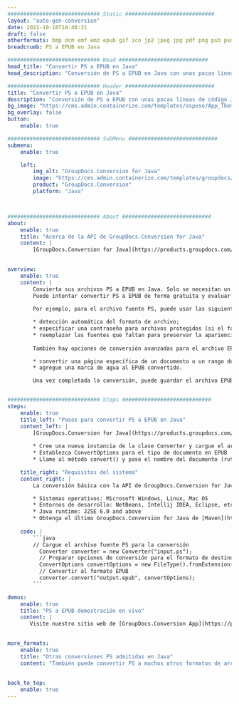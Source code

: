 ```yaml
---
############################# Static ############################
layout: "auto-gen-conversion"
date: 2022-10-18T18:40:31
draft: false
otherformats: bmp dcm emf emz epub gif ico jp2 jpeg jpg pdf png psb psd svg svgz tex tga tif tiff webp wmf wmz xps
breadcrumb: PS a EPUB en Java

############################# Head ############################
head_title: "Convertir PS a EPUB en Java"
head_description: "Conversión de PS a EPUB en Java con unas pocas líneas de código. Convierta más de 160 formatos de archivo con la API de conversión de documentos de GroupDocs para Java"

############################# Header ############################
title: "Convertir PS a EPUB en Java"
description: "Conversión de PS a EPUB con unas pocas líneas de código Java"
bg_image: "https://cms.admin.containerize.com/templates/aspose/App_Themes/V3/images/bg/header1.png"
bg_overlay: false
button:
    enable: true

############################# SubMenu ############################
submenu:
    enable: true

    left:
        img_alt: "GroupDocs.Conversion for Java"
        image: "https://cms.admin.containerize.com/templates/groupdocs/images/product-logos/90x90-noborder/groupdocs-conversion-java.png"
        product: "GroupDocs.Conversion"
        platform: "Java"



############################# About ############################
about:
    enable: true
    title: "Acerca de la API de GroupDocs.Conversion for Java"
    content: |
        [GroupDocs.Conversion for Java](https://products.groupdocs.com/conversion/java/) es una API de conversión de formato de archivo avanzada para convertir entre formatos populares de imagen y documento como Microsoft Office, OpenDocument, PDF, HTML, correo electrónico, CAD. y mucho más con solo unas pocas líneas de código. La API nativa detecta automáticamente los formatos de los documentos originales y ofrece muchas opciones para personalizar los documentos convertidos. Junto con la función de extraer información de un documento, también admite el almacenamiento en caché de los resultados de la conversión en el disco local de forma predeterminada. Sin embargo, se puede admitir cualquier tipo de almacenamiento en caché mediante la implementación de las interfaces adecuadas: Amazon S3, Dropbox, Google Drive, Windows Azure, Reddis o cualquier otra.
    

overview:
    enable: true
    content: |
        Convierta sus archivos PS a EPUB en Java. Solo se necesitan un par de líneas de código Java en cualquier plataforma de su elección, como Windows, Linux, macOS.
        Puede intentar convertir PS a EPUB de forma gratuita y evaluar la calidad de los resultados de la conversión. Junto con los sencillos scripts de conversión de archivos, puede probar opciones más sofisticadas para cargar el archivo de origen PS y almacenar la salida EPUB. 
        
        Por ejemplo, para el archivo fuente PS, puede usar las siguientes opciones de carga:

        * detección automática del formato de archivo;
        * especificar una contraseña para archivos protegidos (si el formato de archivo lo admite);
        * reemplazar las fuentes que faltan para preservar la apariencia del documento.
        
        También hay opciones de conversión avanzadas para el archivo EPUB:

        * convertir una página específica de un documento o un rango de páginas;
        * agregue una marca de agua al EPUB convertido.

        Una vez completada la conversión, puede guardar el archivo EPUB en su ruta de archivo local o en cualquier almacenamiento de terceros, como FTP, Amazon S3, Google Drive, Dropbox, etc. Tenga en cuenta que para convertir PS a EPUB, no necesita instalar ningún software adicional, como MS Office, Open Office, Adobe Acrobat Reader, etc.


############################# Steps ############################
steps:
    enable: true
    title_left: "Pasos para convertir PS a EPUB en Java"
    content_left: |
        [GroupDocs.Conversion for Java](https://products.groupdocs.com/conversion/java/) permite a los desarrolladores convertir fácilmente el archivo PS a EPUB con unas pocas líneas de código.
        
        * Cree una nueva instancia de la clase Converter y cargue el archivo PS con la ruta completa
        * Establezca ConvertOptions para el tipo de documento en EPUB
        * Llame al método convert() y pase el nombre del documento (ruta completa) y el formato (EPUB) como parámetro

    title_right: "Requisitos del sistema"
    content_right: |
        La conversión básica con la API de GroupDocs.Conversion for Java se puede realizar con solo unas pocas líneas de código. Nuestras API son compatibles con todas las principales plataformas y sistemas operativos. Antes de ejecutar el código a continuación, asegúrese de tener instalados los siguientes requisitos previos en su sistema.

        * Sistemas operativos: Microsoft Windows, Linux, Mac OS
        * Entornos de desarrollo: NetBeans, Intellij IDEA, Eclipse, etc.
        * Java runtime: J2SE 6.0 and above
        * Obtenga el último GroupDocs.Conversion for Java de [Maven](https://repository.groupdocs.com/webapp/#/artifacts/browse/tree/General/repo/com/groupdocs/groupdocs-conversion)
         
    code: |
        ```java    
        // Cargue el archivo fuente PS para la conversión
          Converter converter = new Converter("input.ps");
          // Preparar opciones de conversión para el formato de destino EPUB
          ConvertOptions convertOptions = new FileType().fromExtension("epub").getConvertOptions();
          // Convertir al formato EPUB
          converter.convert("output.epub", convertOptions);
        ```

demos:
    enable: true
    title: "PS a EPUB demostración en vivo"
    content: |
       Visite nuestro sitio web de [GroupDocs.Conversion App](https://products.groupdocs.app/conversion/family) y pruebe la conversión de PS a EPUB ahora. La demostración gratuita tiene los siguientes beneficios
          

more_formats:
    enable: true
    title: "Otras conversiones PS admitidas en Java"
    content: "También puede convertir PS a muchos otros formatos de archivo. Consulte la lista a continuación."
       
       
back_to_top:
    enable: true
---
```

